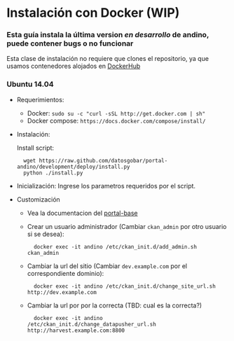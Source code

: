 # Instalación con Docker (WIP)

### Esta guía instala la última version _en desarrollo_ de andino, puede contener bugs o no funcionar

Esta clase de instalación no requiere que clones el repositorio, ya que usamos contenedores alojados en [DockerHub](https://hub.docker.com/r/datosgobar)

### Ubuntu 14.04

+ Requerimientos:
    - Docker: `sudo su -c "curl -sSL http://get.docker.com | sh"`
    - Docker compose: `https://docs.docker.com/compose/install/`

+ Instalación:

  Install script:

        wget https://raw.github.com/datosgobar/portal-andino/development/deploy/install.py
        python ./install.py
  
+ Inicialización:
    Ingrese los parametros requeridos por el script.
  
+ Customización

    - Vea la documentacion del [portal-base](https://github.com/datosgobar/portal-base/blob/master/docs/imagenes/base_portal.md)

    - Crear un usuario administrador (Cambiar `ckan_admin` por otro usuario si se desea):
    
            docker exec -it andino /etc/ckan_init.d/add_admin.sh ckan_admin

    - Cambiar la url del sitio (Cambiar `dev.example.com` por el correspondiente dominio):
    
            docker exec -it andino /etc/ckan_init.d/change_site_url.sh http://dev.example.com
            
    - Cambiar la url por por la correcta (TBD: cual es la correcta?)
    
            docker exec -it andino /etc/ckan_init.d/change_datapusher_url.sh http://harvest.example.com:8800
